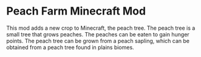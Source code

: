 # Peach Farm Minecraft Mod

This mod adds a new crop to Minecraft, the peach tree. The peach tree is a small tree that grows peaches. The peaches can be eaten to gain hunger points. The peach tree can be grown from a peach sapling, which can be obtained from a peach tree found in plains biomes.